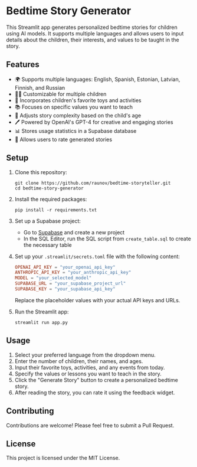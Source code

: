 # Bedtime Story Generator

This Streamlit app generates personalized bedtime stories for children using AI models. It supports multiple languages and allows users to input details about the children, their interests, and values to be taught in the story.

## Features

- 🌍 Supports multiple languages: English, Spanish, Estonian, Latvian, Finnish, and Russian
- 👧👦 Customizable for multiple children
- 🧸 Incorporates children's favorite toys and activities
- 📚 Focuses on specific values you want to teach
- 🎨 Adjusts story complexity based on the child's age
- 🖊️ Powered by OpenAI's GPT-4 for creative and engaging stories
- 📊 Stores usage statistics in a Supabase database
- 🌟 Allows users to rate generated stories

## Setup

1. Clone this repository:
   ```
   git clone https://github.com/raunov/bedtime-storyteller.git
   cd bedtime-story-generator
   ```

2. Install the required packages:
   ```
   pip install -r requirements.txt
   ```

3. Set up a Supabase project:
   - Go to [Supabase](https://supabase.com/) and create a new project
   - In the SQL Editor, run the SQL script from `create_table.sql` to create the necessary table

4. Set up your `.streamlit/secrets.toml` file with the following content:
   ```toml
   OPENAI_API_KEY = "your_openai_api_key"
   ANTHROPIC_API_KEY = "your_anthropic_api_key"
   MODEL = "your_selected_model"
   SUPABASE_URL = "your_supabase_project_url"
   SUPABASE_KEY = "your_supabase_api_key"
   ```
   Replace the placeholder values with your actual API keys and URLs.

5. Run the Streamlit app:
   ```
   streamlit run app.py
   ```

## Usage

1. Select your preferred language from the dropdown menu.
2. Enter the number of children, their names, and ages.
3. Input their favorite toys, activities, and any events from today.
4. Specify the values or lessons you want to teach in the story.
5. Click the "Generate Story" button to create a personalized bedtime story.
6. After reading the story, you can rate it using the feedback widget.

## Contributing

Contributions are welcome! Please feel free to submit a Pull Request.

## License

This project is licensed under the MIT License.